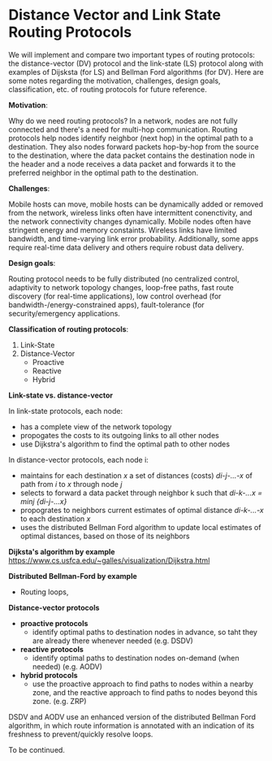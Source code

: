 # Distance Vector and Link State Routing Protocols

We will implement and compare two important types of routing protocols: the distance-vector (DV) protocol and the link-state (LS) protocol along with examples of Dijsksta (for LS) and Bellman Ford algorithms (for DV). Here are some notes regarding the motivation, challenges, design goals, classification, etc. of routing protocols for future reference.

**Motivation**:

Why do we need routing protocols? In a network, nodes are not fully connected and there's a need for multi-hop communication. Routing protocols help nodes identify neighbor (next hop) in the optimal path to a destination. They also nodes forward packets hop-by-hop from the source to the destination, where the data packet contains the destination node in the header and a node receives a data packet and forwards it to the preferred neighbor in the optimal path to the destination.

**Challenges**:

Mobile hosts can move, mobile hosts can be dynamically added or removed from the network, wireless links often have intermittent conenctivity, and the network connectivity changes dynamically. Mobile nodes often have stringent energy and memory constaints. Wireless links have limited bandwidth, and time-varying link error probability. Additionally, some apps require real-time data delivery and others require robust data delivery.

**Design goals**:

Routing protocol needs to be fully distributed (no centralized control, adaptivity to network topology changes, loop-free paths, fast route discovery (for real-time applications), low control overhead (for bandwidth-/energy-constrained apps), fault-tolerance (for security/emergency applications.

**Classification of routing protocols**:

1) Link-State
2) Distance-Vector 
   * Proactive
   * Reactive 
   * Hybrid
   
**Link-state vs. distance-vector**

In link-state protocols, each node: 
* has a complete view of the network topology
* propogates the costs to its outgoing links to all other nodes
* use Dijkstra's algorithm to find the optimal path to other nodes

In distance-vector protocols, each node i:
* maintains for each destination _x_ a set of distances (costs) _di-j-...-x_ of path from _i_ to _x_ through node _j_
* selects to forward a data packet through neighbor k such that _di-k-...x = minj {di-j-...x}_
* propogrates to neighbors current estimates of optimal distance _di-k-...-x_ to each destination _x_
* uses the distributed Bellman Ford algorithm to update local estimates of optimal distances, based on those of its neighbors

**Dijksta's algorithm by example**
https://www.cs.usfca.edu/~galles/visualization/Dijkstra.html

**Distributed Bellman-Ford by example**
 - Routing loops, 

**Distance-vector protocols**
* **proactive protocols** 
  - identify optimal paths to destination nodes in advance, so taht they are already there whenever needed (e.g. DSDV)
* **reactive protocols**
  - identify optimal paths to destination nodes on-demand (when needed) (e.g. AODV)
* **hybrid protocols**
  - use the proactive approach to find paths to nodes within a nearby zone, and the reactive approach to find paths to nodes beyond this zone. (e.g. ZRP)

DSDV and AODV use an enhanced version of the distributed Bellman Ford algorithm, in which route information is annotated with an indication of its freshness to prevent/quickly resolve loops.

To be continued.

